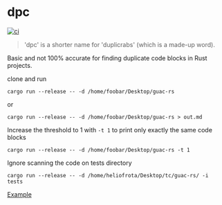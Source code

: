 # dpc

[![ci](https://github.com/helio-frota/dpc/actions/workflows/ci.yaml/badge.svg)](https://github.com/helio-frota/dpc/actions/workflows/ci.yaml)

> 'dpc' is a shorter name for 'duplicrabs' (which is a made-up word).

Basic and not 100% accurate for finding duplicate code blocks in Rust projects.

clone and run

```shell
cargo run --release -- -d /home/foobar/Desktop/guac-rs
```

or

```shell
cargo run --release -- -d /home/foobar/Desktop/guac-rs > out.md
```

Increase the threshold to 1 with `-t 1` to print only exactly the same code blocks

```shell
cargo run --release -- -d /home/foobar/Desktop/guac-rs -t 1
```

Ignore scanning the code on tests directory

```shell
cargo run --release -- -d /home/heliofrota/Desktop/tc/guac-rs/ -i tests
```

[Example](./out.md)
